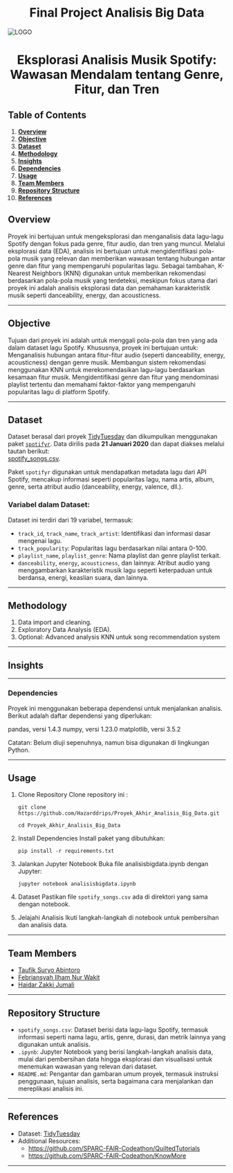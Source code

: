 # **<center>Final Project Analisis Big Data</center>**


![LOGO](https://ew.com/thmb/SpqVHh6pwaeIEqFO9hmVtMCiS4M=/1500x0/filters:no_upscale():max_bytes(150000):strip_icc()/Spotify-089b80c169d44fcfa110aebc6801289f.jpg)

# <center>Eksplorasi Analisis Musik Spotify: Wawasan Mendalam tentang Genre, Fitur, dan Tren</center>

## **Table of Contents**
1. [**Overview**](#Overview)
2. [**Objective**](#Objective)
3. [**Dataset**](#Dataset)
4. [**Methodology**](#Methodology)
5. [**Insights**](#Insights)
6. [**Dependencies**](#Dependencies)
7. [**Usage**](#Usage)
8. [**Team Members**](#Team-Members)
9. [**Repository Structure**](#Repository-Structure)
10. [**References**](#References)


## **Overview**
Proyek ini bertujuan untuk mengeksplorasi dan menganalisis data lagu-lagu Spotify dengan fokus pada genre, fitur audio, dan tren yang muncul. Melalui eksplorasi data (EDA), analisis ini bertujuan untuk mengidentifikasi pola-pola musik yang relevan dan memberikan wawasan tentang hubungan antar genre dan fitur yang mempengaruhi popularitas lagu. Sebagai tambahan, K-Nearest Neighbors (KNN) digunakan untuk memberikan rekomendasi berdasarkan pola-pola musik yang terdeteksi, meskipun fokus utama dari proyek ini adalah analisis eksplorasi data dan pemahaman karakteristik musik seperti danceability, energy, dan acousticness.

---

## **Objective**

Tujuan dari proyek ini adalah untuk menggali pola-pola dan tren yang ada dalam dataset lagu Spotify. Khususnya, proyek ini bertujuan untuk:
Menganalisis hubungan antara fitur-fitur audio (seperti danceability, energy, acousticness) dengan genre musik.
Membangun sistem rekomendasi menggunakan KNN untuk merekomendasikan lagu-lagu berdasarkan kesamaan fitur musik.
Mengidentifikasi genre dan fitur yang mendominasi playlist tertentu dan memahami faktor-faktor yang mempengaruhi popularitas lagu di platform Spotify.

---

## **Dataset**

Dataset berasal dari proyek [TidyTuesday](https://github.com/rfordatascience/tidytuesday) dan dikumpulkan menggunakan paket [`spotifyr`](https://github.com/charlie86/spotifyr). Data dirilis pada **21 Januari 2020** dan dapat diakses melalui tautan berikut:  
[spotify_songs.csv](https://raw.githubusercontent.com/rfordatascience/tidytuesday/main/data/2020/2020-01-21/spotify_songs.csv).

Paket `spotifyr` digunakan untuk mendapatkan metadata lagu dari API Spotify, mencakup informasi seperti popularitas lagu, nama artis, album, genre, serta atribut audio (danceability, energy, valence, dll.).

### Variabel dalam Dataset:
Dataset ini terdiri dari 19 variabel, termasuk:
- `track_id`, `track_name`, `track_artist`: Identifikasi dan informasi dasar mengenai lagu.
- `track_popularity`: Popularitas lagu berdasarkan nilai antara 0-100.
- `playlist_name`, `playlist_genre`: Nama playlist dan genre playlist terkait.
- `danceability`, `energy`, `acousticness`, dan lainnya: Atribut audio yang menggambarkan karakteristik musik lagu seperti keterpaduan untuk berdansa, energi, keaslian suara, dan lainnya.

---

## **Methodology**

1. Data import and cleaning.
2. Exploratory Data Analysis (EDA).
3. Optional: Advanced analysis KNN untuk song recommendation system

---

## **Insights**


---

### **Dependencies**
Proyek ini menggunakan beberapa dependensi untuk menjalankan analisis. Berikut adalah daftar dependensi yang diperlukan:

pandas, versi 1.4.3
numpy, versi 1.23.0
matplotlib, versi 3.5.2

Catatan: Belum diuji sepenuhnya, namun bisa digunakan di lingkungan Python.

---

## **Usage**
1. Clone Repository
Clone repository ini :
    
    ```
    git clone https://github.com/Hazarddrips/Proyek_Akhir_Analisis_Big_Data.git
    ```
    ```
    cd Proyek_Akhir_Analisis_Big_Data
    ```
2. Install Dependencies
Install paket yang dibutuhkan:
    ```
    pip install -r requirements.txt
    ```
3. Jalankan Jupyter Notebook
Buka file analisisbigdata.ipynb dengan Jupyter:
    ```
    jupyter notebook analisisbigdata.ipynb
    ```
4. Dataset
Pastikan file `spotify_songs.csv` ada di direktori yang sama dengan notebook.

5. Jelajahi Analisis
Ikuti langkah-langkah di notebook untuk pembersihan dan analisis data.

---

## **Team Members**

   * [Taufik Suryo Abintoro](https://github.com/) 
   * [Febriansyah Ilham Nur Wakit](https://github.com/) 
   * [Haidar Zakki Jumali](https://github.com/) 

---

## **Repository Structure**
- `spotify_songs.csv`: Dataset berisi data lagu-lagu Spotify, termasuk informasi seperti nama lagu, artis, genre, durasi, dan metrik lainnya yang digunakan untuk analisis.
- `.ipynb`: Jupyter Notebook yang berisi langkah-langkah analisis data, mulai dari pembersihan data hingga eksplorasi dan visualisasi untuk menemukan wawasan yang relevan dari dataset.
- `README.md`: Pengantar dan gambaran umum proyek, termasuk instruksi penggunaan, tujuan analisis, serta bagaimana cara menjalankan dan mereplikasi analisis ini.
---

## **References**
- Dataset: [TidyTuesday](https://github.com/rfordatascience/tidytuesday)
- Additional Resources: 
    * https://github.com/SPARC-FAIR-Codeathon/QuiltedTutorials
    * https://github.com/SPARC-FAIR-Codeathon/KnowMore


---